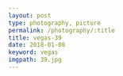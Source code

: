 ```yaml
---
layout: post
type: photography, picture
permalink: /photography/:title
title: vegas-39
date: 2018-01-08
keyword: vegas
imgpath: 39.jpg
---
```



